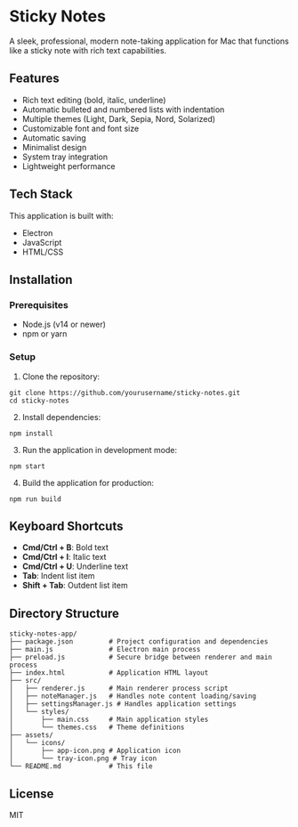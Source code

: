 # Sticky Notes

A sleek, professional, modern note-taking application for Mac that functions like a sticky note with rich text capabilities.

## Features

- Rich text editing (bold, italic, underline)
- Automatic bulleted and numbered lists with indentation
- Multiple themes (Light, Dark, Sepia, Nord, Solarized)
- Customizable font and font size
- Automatic saving
- Minimalist design
- System tray integration
- Lightweight performance

## Tech Stack

This application is built with:
- Electron
- JavaScript
- HTML/CSS

## Installation

### Prerequisites

- Node.js (v14 or newer)
- npm or yarn

### Setup

1. Clone the repository:
```
git clone https://github.com/yourusername/sticky-notes.git
cd sticky-notes
```

2. Install dependencies:
```
npm install
```

3. Run the application in development mode:
```
npm start
```

4. Build the application for production:
```
npm run build
```

## Keyboard Shortcuts

- **Cmd/Ctrl + B**: Bold text
- **Cmd/Ctrl + I**: Italic text
- **Cmd/Ctrl + U**: Underline text
- **Tab**: Indent list item
- **Shift + Tab**: Outdent list item

## Directory Structure

```
sticky-notes-app/
├── package.json         # Project configuration and dependencies
├── main.js              # Electron main process
├── preload.js           # Secure bridge between renderer and main process
├── index.html           # Application HTML layout
├── src/
│   ├── renderer.js      # Main renderer process script
│   ├── noteManager.js   # Handles note content loading/saving
│   ├── settingsManager.js # Handles application settings
│   └── styles/
│       ├── main.css     # Main application styles
│       └── themes.css   # Theme definitions
├── assets/
│   └── icons/
│       ├── app-icon.png # Application icon
│       └── tray-icon.png # Tray icon
└── README.md            # This file
```

## License

MIT